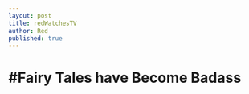 ```yaml
---
layout: post
title: redWatchesTV
author: Red
published: true
---
```


#Fairy Tales have Become Badass
=
